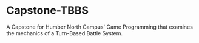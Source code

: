 # Capstone-TBBS
A Capstone for Humber North Campus' Game Programming that examines the mechanics of a Turn-Based Battle System.
